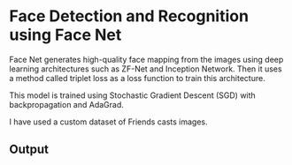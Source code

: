 # Face Detection and Recognition using Face Net

Face Net generates high-quality face mapping from the images using deep learning architectures such as ZF-Net and Inception Network. Then it uses a method called triplet loss as a loss function to train this architecture.
 
This model is trained using Stochastic Gradient Descent (SGD) with backpropagation and AdaGrad.

I have used a custom dataset of Friends casts images.

## Output

